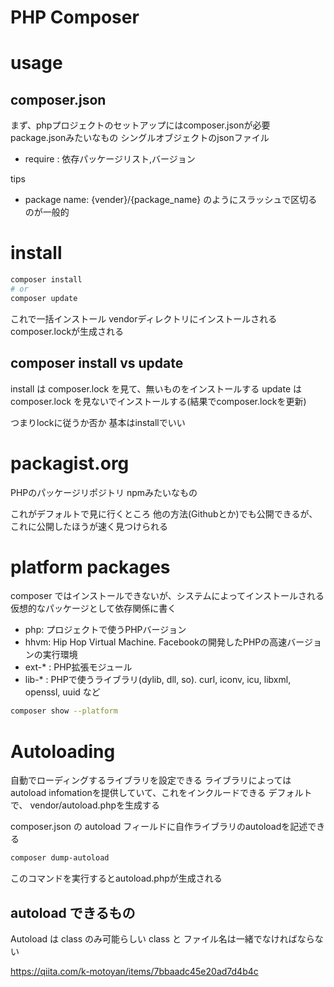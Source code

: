 # PHP Composer

# usage

## composer.json

まず、phpプロジェクトのセットアップにはcomposer.jsonが必要
package.jsonみたいなもの
シングルオブジェクトのjsonファイル

- require : 依存パッケージリスト,バージョン


tips
- package name: {vender}/{package_name} のようにスラッシュで区切るのが一般的

# install

```sh
composer install
# or
composer update
```

これで一括インストール
vendorディレクトリにインストールされる
composer.lockが生成される

## composer install vs update

install は composer.lock を見て、無いものをインストールする
update は composer.lock を見ないでインストールする(結果でcomposer.lockを更新)

つまりlockに従うか否か
基本はinstallでいい

# packagist.org

PHPのパッケージリポジトリ
npmみたいなもの

これがデフォルトで見に行くところ
他の方法(Githubとか)でも公開できるが、これに公開したほうが速く見つけられる


# platform packages

composer ではインストールできないが、システムによってインストールされる
仮想的なパッケージとして依存関係に書く

- php: プロジェクトで使うPHPバージョン
- hhvm: Hip Hop Virtual Machine. Facebookの開発したPHPの高速バージョンの実行環境
- ext-* : PHP拡張モジュール
- lib-* : PHPで使うライブラリ(dylib, dll, so). curl, iconv, icu, libxml, openssl, uuid など

```sh
composer show --platform
```

# Autoloading

自動でローディングするライブラリを設定できる
ライブラリによっては autoload infomationを提供していて、これをインクルードできる
デフォルトで、 vendor/autoload.phpを生成する

composer.json の autoload フィールドに自作ライブラリのautoloadを記述できる

```sh
composer dump-autoload
```

このコマンドを実行するとautoload.phpが生成される



## autoload できるもの

Autoload は class のみ可能らしい
class と ファイル名は一緒でなければならない

https://qiita.com/k-motoyan/items/7bbaadc45e20ad7d4b4c


